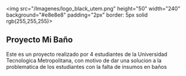<img src="/Imagenes/logo_black_utem.png" height="50" width="240" background="#e8e8e8" padding="2px" border: 5px solid rgb(255,255,255)>

## Proyecto Mi Baño ##

Este es un proyecto realizado por 4 estudiantes de la Universidad Tecnologica Metropolitana, 
con motivo de dar una solucion a la problematica de los estudiantes con la falta de insumos en baños
 
